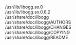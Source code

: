 /usr/lib/libogg.so.0  
/usr/lib/libogg.so.0.8.2  
/usr/share/doc/libogg  
/usr/share/doc/libogg/AUTHORS  
/usr/share/doc/libogg/CHANGES  
/usr/share/doc/libogg/COPYING  
/usr/share/doc/libogg/README  
